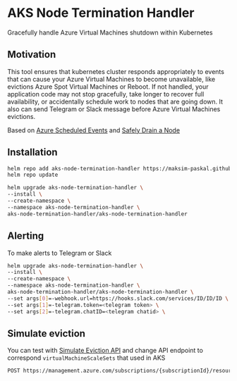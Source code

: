 # AKS Node Termination Handler

Gracefully handle Azure Virtual Machines shutdown within Kubernetes

## Motivation

This tool ensures that kubernetes cluster responds appropriately to events that can cause your Azure Virtual Machines to become unavailable, like evictions Azure Spot Virtual Machines or Reboot. If not handled, your application code may not stop gracefully, take longer to recover full availability, or accidentally schedule work to nodes that are going down. It also can send Telegram or Slack message before Azure Virtual Machines evictions.

Based on [Azure Scheduled Events](https://docs.microsoft.com/en-us/azure/virtual-machines/linux/scheduled-events) and [Safely Drain a Node](https://kubernetes.io/docs/tasks/administer-cluster/safely-drain-node/)

## Installation

```bash
helm repo add aks-node-termination-handler https://maksim-paskal.github.io/aks-node-termination-handler/
helm repo update

helm upgrade aks-node-termination-handler \
--install \
--create-namespace \
--namespace aks-node-termination-handler \
aks-node-termination-handler/aks-node-termination-handler
```

## Alerting

To make alerts to Telegram or Slack

```bash
helm upgrade aks-node-termination-handler \
--install \
--create-namespace \
--namespace aks-node-termination-handler \
aks-node-termination-handler/aks-node-termination-handler \
--set args[0]=-webhook.url=https://hooks.slack.com/services/ID/ID/ID \
--set args[1]=-telegram.token=<telegram token> \
--set args[2]=-telegram.chatID=<telegram chatid> \
```

## Simulate eviction

You can test with [Simulate Eviction API](https://docs.microsoft.com/en-us/rest/api/compute/virtual-machines/simulate-eviction) and change API endpoint to correspond `virtualMachineScaleSets` that used in AKS

```bash
POST https://management.azure.com/subscriptions/{subscriptionId}/resourceGroups/{resourceGroupName}/providers/Microsoft.Compute/virtualMachineScaleSets/{vmName}/virtualMachines/{vmID}/simulateEviction?api-version=2021-03-01
```
